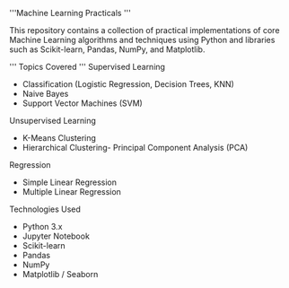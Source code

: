 '''Machine Learning Practicals '''

This repository contains a collection of practical implementations of core Machine Learning algorithms and techniques using Python and libraries such as Scikit-learn, Pandas, NumPy, and Matplotlib.

''' Topics Covered '''
Supervised Learning
- Classification (Logistic Regression, Decision Trees, KNN)
- Naive Bayes
- Support Vector Machines (SVM)

Unsupervised Learning
- K-Means Clustering
- Hierarchical Clustering- Principal Component Analysis (PCA)

Regression
- Simple Linear Regression
- Multiple Linear Regression

Technologies Used
- Python 3.x
- Jupyter Notebook
- Scikit-learn
- Pandas
- NumPy
- Matplotlib / Seaborn


